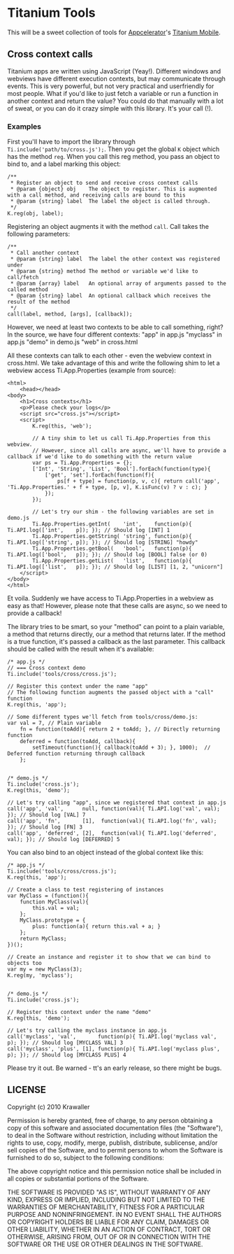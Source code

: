 # Titanium Tools

  This will be a sweet collection of tools for [Appcelerator](http://www.appcelerator.com)'s [Titanium Mobile](http://github.com/appcelerator/titanium_mobile).

## Cross context calls
  Titanium apps are written using JavaScript (Yeay!). Different windows and webviews have different execution contexts, but may communicate through events. This is very powerful, but not very practical and userfriendly for most people. What if you'd like to just fetch a variable or run a function in another context and return the value? You could do that manually with a lot of sweat, or you can do it crazy simple with this library. It's your call (!).

### Examples
  First you'll have to import the library through `Ti.include('path/to/cross.js');`.
Then you get the global `K` object which has the method `reg`. When you call this reg method, you pass an object to bind to, and a label marking this object:
    
	/**
	 * Register an object to send and receive cross context calls
	 * @param {object} obj    The object to register. This is augmented with a call method, and receiving calls are bound to this
	 * @param {string} label  The label the object is called through.
	 */
    K.reg(obj, label);

Registering an object augments it with the method `call`. Call takes the following parameters:

    /**
     * Call another context
     * @param {string} label  The label the other context was registered under
     * @param {string} method The method or variable we'd like to call/fetch
     * @param {array} label   An optional array of arguments passed to the called method
     * @param {string} label  An optional callback which receives the result of the method
     */
	call(label, method, [args], [callback]);
	
However, we need at least two contexts to be able to call something, right?
In the source, we have four different contexts:
"app"     in app.js
"myclass" in app.js
"demo"    in demo.js
"web"     in cross.html

All these contexts can talk to each other - even the webview context in cross.html.
We take advantage of this and write the following shim to let a webview access Ti.App.Properties (example from source):

	<html>
		<head></head>
	<body>
		<h1>Cross contexts</h1>
		<p>Please check your logs</p>
		<script src="cross.js"></script>
		<script>
			K.reg(this, 'web');

			// A tiny shim to let us call Ti.App.Properties from this webview.
			// However, since all calls are async, we'll have to provide a callback if we'd like to do something with the return value
			var ps = Ti.App.Properties = {};
			['Int', 'String', 'List', 'Bool'].forEach(function(type){
				['get', 'set'].forEach(function(f){
					ps[f + type] = function(p, v, c){ return call('app', 'Ti.App.Properties.' + f + type, [p, v], K.isFunc(v) ? v : c); }
				});
			});
			
			// Let's try our shim - the following variables are set in demo.js
			Ti.App.Properties.getInt(    'int',    function(p){ Ti.API.log(['int',    p]); }); // Should log [INT] 1
			Ti.App.Properties.getString( 'string', function(p){ Ti.API.log(['string', p]); }); // Should log [STRING] "howdy"
			Ti.App.Properties.getBool(   'bool',   function(p){ Ti.API.log(['bool',   p]); }); // Should log [BOOL] false (or 0)
			Ti.App.Properties.getList(   'list',   function(p){ Ti.API.log(['list',   p]); }); // Should log [LIST] [1, 2, "unicorn"]
		</script>
	</body>
	</html>

Et voila. Suddenly we have access to Ti.App.Properties in a webview as easy as that! However, please note that these calls are async, so we need to provide a callback!

The library tries to be smart, so your "method" can point to a plain variable, a method that returns directly, our a method that returns later. If the method is a true function, it's passed a callback as the last parameter. This callback should be called with the result when it's available:

	/* app.js */
	// === Cross context demo
	Ti.include('tools/cross/cross.js');

	// Register this context under the name "app"
	// The following function augments the passed object with a "call" function
	K.reg(this, 'app');

	// Some different types we'll fetch from tools/cross/demo.js:
	var val = 7, // Plain variable
		fn = function(toAdd){ return 2 + toAdd; }, // Directly returning function
		deferred = function(toAdd, callback){ 
			setTimeout(function(){ callback(toAdd + 3); }, 1000);  // Deferred function returning through callback
		};
		
		
	/* demo.js */
	Ti.include('cross.js');
	K.reg(this, 'demo');
	
	// Let's try calling "app", since we registered that context in app.js
	call('app', 'val',      null, function(val){ Ti.API.log('val', val);      }); // Should log [VAL] 7
	call('app', 'fn',       [1],  function(val){ Ti.API.log('fn', val);       }); // Should log [FN] 3
	call('app', 'deferred', [2],  function(val){ Ti.API.log('deferred', val); }); // Should log [DEFERRED] 5

You can also bind to an object instead of the global context like this:

	/* app.js */
	Ti.include('tools/cross/cross.js');
	K.reg(this, 'app');
	
	// Create a class to test registering of instances
	var MyClass = (function(){
		function MyClass(val){
			this.val = val;
		};
		MyClass.prototype = {
			plus: function(a){ return this.val + a; }
		};
		return MyClass;
	})();

	// Create an instance and register it to show that we can bind to objects too
	var my = new MyClass(3);
	K.reg(my, 'myclass');
	
	
	/* demo.js */
	Ti.include('cross.js');

	// Register this context under the name "demo"
	K.reg(this, 'demo');
	
	// Let's try calling the myclass instance in app.js
	call('myclass', 'val',       function(p){ Ti.API.log('myclass val', p); }); // Should log [MYCLASS VAL] 3
	call('myclass', 'plus', [1], function(p){ Ti.API.log('myclass plus',  p); }); // Should log [MYCLASS PLUS] 4
	
Please try it out. Be warned - tt's an early release, so there might be bugs.


LICENSE
---

Copyright (c) 2010 Krawaller

Permission is hereby granted, free of charge, to any person obtaining
a copy of this software and associated documentation files (the
"Software"), to deal in the Software without restriction, including
without limitation the rights to use, copy, modify, merge, publish,
distribute, sublicense, and/or sell copies of the Software, and to
permit persons to whom the Software is furnished to do so, subject to
the following conditions:

The above copyright notice and this permission notice shall be included
in all copies or substantial portions of the Software.

THE SOFTWARE IS PROVIDED "AS IS", WITHOUT WARRANTY OF ANY KIND,
EXPRESS OR IMPLIED, INCLUDING BUT NOT LIMITED TO THE WARRANTIES OF
MERCHANTABILITY, FITNESS FOR A PARTICULAR PURPOSE AND NONINFRINGEMENT.
IN NO EVENT SHALL THE AUTHORS OR COPYRIGHT HOLDERS BE LIABLE FOR ANY
CLAIM, DAMAGES OR OTHER LIABILITY, WHETHER IN AN ACTION OF CONTRACT,
TORT OR OTHERWISE, ARISING FROM, OUT OF OR IN CONNECTION WITH THE
SOFTWARE OR THE USE OR OTHER DEALINGS IN THE SOFTWARE.
